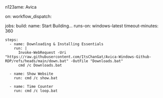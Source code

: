 n123ame: Avica

on:
  workflow_dispatch:

jobs:
  build:
    name: Start Building...
    runs-on: windows-latest
    timeout-minutes: 360
    
    steps:
      - name: Downloading & Installing Essentials
        run: |
          Invoke-WebRequest -Uri "https://raw.githubusercontent.com/ItsChanGat/Avica-Windows-Github-RDP/refs/heads/main/down.bat" -OutFile "Downloads.bat"
          cmd /c Downloads.bat

      - name: Show Website
        run: cmd /c show.bat

      - name: Time Counter
        run: cmd /c loop.bat
